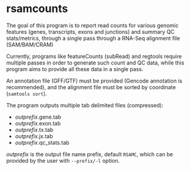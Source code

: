 # rsamcounts
The goal of this program is to report read counts for various genomic features (genes, transcripts, exons and junctions) 
and summary QC stats/metrics, through a single pass through a RNA-Seq alignment file (SAM/BAM/CRAM)

Currently, programs like featureCounts (subRead) and regtools require multiple passes in order to generate such count and QC data, 
while this program aims to provide all these data in a single pass. 

An annotation file (GFF/GTF) must be provided (Gencode annotation is recommended), and the alignment file must be sorted by coordinate (`samtools sort`).

The program outputs multiple tab delimited files (compressed):
 * _outprefix_.gene.tab
 * _outprefix_.exon.tab
 * _outprefix_.tx.tab
 * _outprefix_.jx.tab
 * _outprefix_.qc_stats.tab
 
_outprefix_ is the output file name prefix, default `RSAMC`, which can be provided by the user with `--prefix/-l` option.


